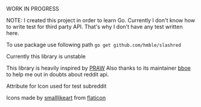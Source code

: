WORK IN PROGRESS

NOTE: I created this project in order to learn Go. Currently I don't know
how to write test for third party API. That's why I don't have any test written
here.



To use package use following path `go get github.com/hmble/slashred`

Currently this library is unstable 

This library is heavily inspired by [PRAW](https://github.com/praw-dev/praw)
Also thanks to its maintainer [bboe](https://github.com/bboe) to help me out in
doubts about reddit api.


Attribute for Icon used for test subreddit

Icons made by [smalllikeart](https://www.flaticon.com/authors/smalllikeart) from [flaticon](https://www.flaticon.com/)
